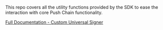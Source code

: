 This repo covers all the utility functions provided by the SDK to ease the interaction with core Push Chain functionality.

[Full Documentation - Custom Universal Signer](https://push.org/docs/chain/build/utility-functions)